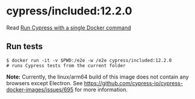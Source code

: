 <!--
WARNING: this file was autogenerated by generate-included-image.js using

    npm run add:included -- 12.2.0 cypress/browsers:node16.16.0-chrome107-ff107-edge
-->

# cypress/included:12.2.0

Read [Run Cypress with a single Docker command][blog post url]

## Run tests

```shell
$ docker run -it -v $PWD:/e2e -w /e2e cypress/included:12.2.0
# runs Cypress tests from the current folder
```

**Note:** Currently, the linux/arm64 build of this image does not contain any browsers except Electron. See https://github.com/cypress-io/cypress-docker-images/issues/695 for more information.

[blog post url]: https://www.cypress.io/blog/2019/05/02/run-cypress-with-a-single-docker-command/
